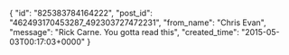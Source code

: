  {
   "id": "825383784164222",
   "post_id": "462493170453287_492303727472231",
   "from_name": "Chris Evan",
   "message": "Rick Carne. You gotta read this",
   "created_time": "2015-05-03T00:17:03+0000"
 }
